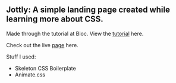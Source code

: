 ## Jottly: A simple landing page created while learning more about CSS.

Made through the tutorial at Bloc. View the [tutorial](https://www.bloc.io/tutorials/jottly-a-beginner-s-guide-to-html-css-skeleton-and-animate-css#!/chapters/647) here.

Check out the live [page](http://limjunxian.com/Jottly/) here.

Stuff I used:

- Skeleton CSS Boilerplate
- Animate.css